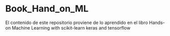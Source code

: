 # Book_Hand_on_ML
El contenido de este repositorio proviene de lo aprendido en el libro Hands-on Machine Learning with scikit-learn keras and tensorflow
